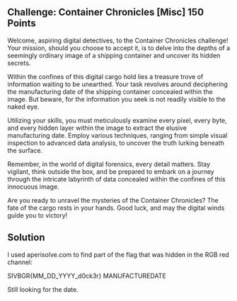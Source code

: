 ## Challenge: Container Chronicles [Misc] 150 Points

Welcome, aspiring digital detectives, to the Container Chronicles challenge!
Your mission, should you choose to accept it, is to delve into the depths of a
seemingly ordinary image of a shipping container and uncover its hidden secrets.

Within the confines of this digital cargo hold lies a treasure trove of information
waiting to be unearthed. Your task revolves around deciphering the manufacturing date
of the shipping container concealed within the image. But beware, for the information
you seek is not readily visible to the naked eye.

Utilizing your skills, you must meticulously examine every pixel, every byte, and every
hidden layer within the image to extract the elusive manufacturing date. Employ various
techniques, ranging from simple visual inspection to advanced data analysis, to uncover the
truth lurking beneath the surface.

Remember, in the world of digital forensics, every detail matters. Stay vigilant, think
outside the box, and be prepared to embark on a journey through the intricate labyrinth of data
concealed within the confines of this innocuous image.

Are you ready to unravel the mysteries of the Container Chronicles? The fate of the cargo
rests in your hands. Good luck, and may the digital winds guide you to victory!

## Solution
I used aperisolve.com to find part of the flag that was hidden in the RGB red channel:
    
SIVBGR{MM_DD_YYYY_d0ck3r}
MANUFACTUREDATE

Still looking for the date.

